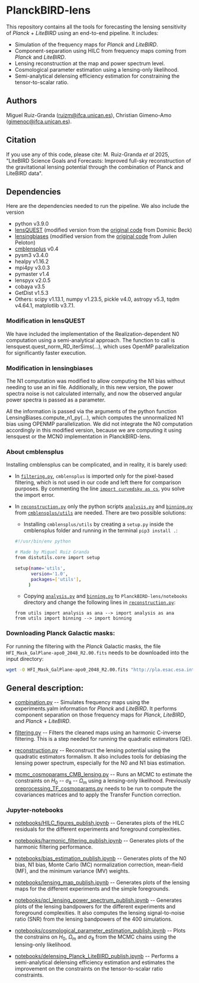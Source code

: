 # PlanckBIRD-lens

This repository contains all the tools for forecasting the lensing sensitivity of *Planck* + *LiteBIRD* using an end-to-end pipeline. It includes:

* Simulation of the frequency maps for *Planck* and *LiteBIRD*.
* Component-separation using HILC from frequency maps coming from *Planck* and *LiteBIRD*.
* Lensing reconstruction at the map and power spectrum level.
* Cosmological parameter estimation using a lensing-only likelihood.
* Semi-analytical delensing efficiency estimation for constraining the tensor-to-scalar ratio.

## Authors

Miguel Ruiz-Granda (ruizm@ifca.unican.es), Christian Gimeno-Amo (gimenoc@ifca.unican.es).

## Citation

If you use any of this code, please cite: M. Ruiz-Granda *et al* 2025, "LiteBIRD Science Goals and Forecasts: Improved full-sky reconstruction of the gravitational lensing potential through the combination of Planck and LiteBIRD data".

## Dependencies

Here are the dependencies needed to run the pipeline. We also include the version

* python v3.9.0
* [lensQUEST](https://github.com/miguelrgranda/lensquest) (modified version from the [original code](https://github.com/doicbek/lensquest) from Dominic Beck)
* [lensingbiases](https://github.com/miguelrgranda/lensingbiases) (modified version from the [original code](https://github.com/JulienPeloton/lensingbiases) from Julien Peloton) 
* [cmblensplus](https://github.com/toshiyan/cmblensplus) v0.4
* pysm3 v3.4.0
* healpy v1.16.2
* mpi4py v3.0.3
* pymaster v1.4
* lenspyx v2.0.5
* cobaya v3.5
* GetDist v1.5.3
* Others: scipy v1.13.1, numpy v1.23.5, pickle v4.0, astropy v5.3, tqdm v4.64.1, matplotlib v3.7.1.
	
### Modification in lensQUEST

We have included the implementation of the Realization-dependent N0 computation using a semi-analytical approach. The function to call is lensquest.quest_norm_RD_iterSims(...), which uses OpenMP parallelization for significantly faster execution.

### Modification in lensingbiases

The N1 computation was modified to allow computing the N1 bias without needing to use an ini file. Additionally, in this new version, the power spectra noise is not calculated internally, and now the observed angular power spectra is passed as a parameter. 

All the information is passed via the arguments of the python function LensingBiases.compute_n1_py(...), which computes the unnormalized N1 bias using OPENMP parallelization. We did not integrate the N0 computation accordingly in this modified version, because we are computing it using lensquest or the MCN0 implementation in PlanckBIRD-lens.

### About cmblensplus

Installing cmblensplus can be complicated, and in reality, it is barely used:

* In [``filtering.py``](filtering.py), ``cmblensplus`` is imported only for the pixel-based filtering, which is not used in our code and left there for comparison purposes. By commenting the line [``import curvedsky as cs``](filtering.py#L27), you solve the import error. 

* In [``reconstruction.py``](reconstruction.py) only the python scripts [``analysis.py``](https://github.com/toshiyan/cmblensplus/blob/master/utils/analysis.py) and [``binning.py``](https://github.com/toshiyan/cmblensplus/blob/master/utils/binning.py) from [``cmblensplus/utils``](https://github.com/toshiyan/cmblensplus/tree/master/utils) are needed. There are two possible solutions:
	*  Installing ``cmblensplus/utils`` by creating a ``setup.py`` inside the cmblensplus folder and running in the terminal ``pip3 install .``:
 	```bash
  	#!/usr/bin/env python

	# Made by Miguel Ruiz Granda
	from distutils.core import setup
	
	setup(name='utils',
	      version='1.0',
	      packages=['utils'],
	     )
  	```
 	*    Copying [``analysis.py``](https://github.com/toshiyan/cmblensplus/blob/master/utils/analysis.py) and [``binning.py``](https://github.com/toshiyan/cmblensplus/blob/master/utils/binning.py) to ``PlanckBIRD-lens/notebooks`` directory and change the following lines in [``reconstruction.py``](reconstruction.py#L37):
   	```python3
	from utils import analysis as ana --> import analysis as ana
	from utils import binning --> import binning
### Downloading Planck Galactic masks:

For running the filtering with the *Planck* Galactic masks, the file ``HFI_Mask_GalPlane-apo0_2048_R2.00.fits`` needs to be downloaded into the input directory:

```bash
wget -O HFI_Mask_GalPlane-apo0_2048_R2.00.fits "http://pla.esac.esa.int/pla/aio/product-action?MAP.MAP_ID=HFI_Mask_GalPlane-apo0_2048_R2.00.fits"
```

## General description:
	
* [combination.py](combination.py) -- Simulates frequency maps using the experiments.yalm information for *Planck* and *LiteBIRD*. It performs component separation on those frequency maps for *Planck*, *LiteBIRD*, and *Planck* + *LiteBIRD*.

* [filtering.py](filtering.py) -- Filters the cleaned maps using an harmonic C-inverse filtering. This is a step needed for running the quadratic estimators (QE).

* [reconstruction.py](reconstruction.py) -- Reconstruct the lensing potential using the quadratic estimators formalism. It also includes tools for debiasing the lensing power spectrum, especially for the N0 and N1 bias estimation.

* [mcmc_cosmoparams_CMB_lensing.py](mcmc_cosmoparams_CMB_lensing.py) -- Runs an MCMC to estimate the constraints on $H_0$ -- $\sigma_8$ -- $\Omega_\mathrm{m}$ using a lensing-only likelihood. Previously [preprocessing_TF_cosmoparams.py](preprocessing_TF_cosmoparams.py) needs to be run to compute the covariances matrices and to apply the Transfer Function correction.

### Jupyter-notebooks

* [notebooks/HILC_figures_publish.ipynb](notebooks/HILC_figures_publish.ipynb) -- Generates plots of the HILC residuals for the different experiments and foreground complexities.

* [notebooks/harmonic_filtering_publish.ipynb](notebooks/harmonic_filtering_publish.ipynb) -- Generates plots of the harmonic filtering performance.
    
* [notebooks/bias_estimation_publish.ipynb](notebooks/bias_estimation_publish.ipynb) -- Generates plots of the N0 bias, N1 bias, Monte Carlo (MC) normalization correction, mean-field (MF), and the minimum variance (MV) weights.

* [notebooks/lensing_map_publish.ipynb](notebooks/lensing_map_publish.ipynb) -- Generates plots of the lensing maps for the different experiments and the simple foregrounds.

* [notebooks/qcl_lensing_power_spectrum_publish.ipynb](notebooks/qcl_lensing_power_spectrum_publish.ipynb) -- Generates plots of the lensing bandpowers for the different experiments and foreground complexities. It also computes the lensing signal-to-noise ratio (SNR) from the lensing bandpowers of the 400 simulations.

* [notebooks/cosmological_parameter_estimation_publish.ipynb](notebooks/cosmological_parameter_estimation_publish.ipynb) -- Plots the constrains on $H_0$, $\Omega_\mathrm{m}$ and $\sigma_8$ from the MCMC chains using the lensing-only likelihood.
  
* [notebooks/delensing_Planck_LiteBIRD_publish.ipynb](notebooks/delensing_Planck_LiteBIRD_publish.ipynb) -- Performs a semi-analytical delensing efficiency estimation and estimates the improvement on the constraints on the tensor-to-scalar ratio constraints.


